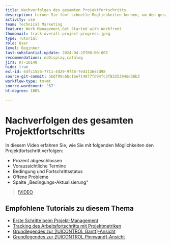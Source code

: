 ```yaml
---
title: Nachverfolgen des gesamten Projektfortschritts
description: Lernen Sie fünf schnelle Möglichkeiten kennen, um den gesamten Projektfortschritt zu verfolgen.
activity: use
team: Technical Marketing
feature: Work Management,Get Started with Workfront
thumbnail: track-overall-project-progress.jpeg
type: Tutorial
role: User
level: Beginner
last-substantial-update: 2024-04-25T00:00:00Z
recommendations: noDisplay,catalog
jira: KT-10149
hide: true
exl-id: 64fc1556-7711-4429-9f48-7ed3136e3d98
source-git-commit: bbdf99c6bc1be714077fd94fc3f8325394de36b3
workflow-type: tm+mt
source-wordcount: '67'
ht-degree: 100%

---
```


# Nachverfolgen des gesamten Projektfortschritts

In diesem Video erfahren Sie, wie Sie mit folgenden Möglichkeiten den Projektfortschritt verfolgen:

* Prozent abgeschlossen
* Voraussichtliche Termine
* Bedingung und Fortschrittsstatus
* Offene Probleme
* Spalte „Bedingungs-Aktualisierung“

>[!VIDEO](https://video.tv.adobe.com/v/3447419/?quality=12&learn=on&enablevpops=1&captions=ger)

## Empfohlene Tutorials zu diesem Thema

* [Erste Schritte beim Projekt-Management](/help/manage-work/projects/getting-started-manage-a-project.md)
* [Tracking des Arbeitsfortschritts mit Projektmetriken](/help/manage-work/projects/track-work-progress-with-project-metrics.md)
* [Grundlegendes zur [!UICONTROL Gantt]-Ansicht](/help/manage-work/projects/understand-the-gantt-view.md)
* [Grundlegendes zur [!UICONTROL Pinnwand]-Ansicht](/help/manage-work/projects/understand-the-board-view.md)
